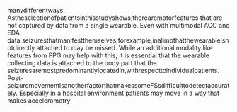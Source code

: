 manydifferentways. Astheselectionofpatientsinthisstudyshows,therearemotorfeatures
that are not captured by data from a single wearable. Even with multimodal ACC and EDA
data,seizuresthatmanifestthemselves,forexample,inalimbthatthewearableisnotdirectly
attached to may be missed. While an additional modality like features from PPG may help
with this, it is essential that the wearable collecting data is attached to the body part that the
seizuresaremostpredominantlylocatedin,withrespecttoindividualpatients.
Post-seizuremovementisanotherfactorthatmakessomeFSsdifficulttodetectaccurately.
Especially in a hospital environment patients may move in a way that makes accelerometry